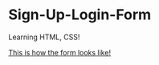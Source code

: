 # Sign-Up-Login-Form
Learning HTML, CSS!

<a href="emoueitchaien.github.io/Forms">This is how the form looks like!</a>
